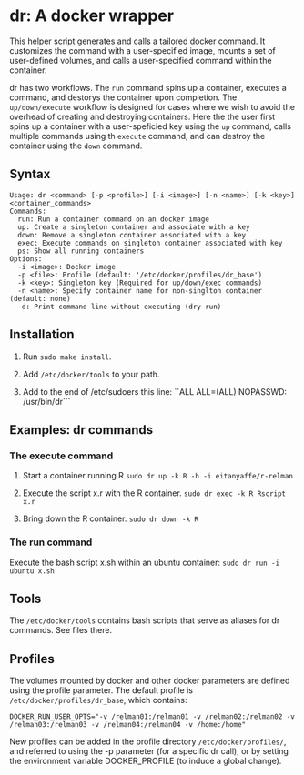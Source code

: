 # dr: A docker wrapper

This helper script generates and calls a tailored docker command. It
customizes the command with a user-specified image, mounts
a set of user-defined volumes, and calls a user-specified command within the
container. 

dr has two workflows. The ```run``` command
spins up a container, executes a command, and destorys the container upon completion. The ```up/down/execute```
workflow is designed for cases where we wish to avoid the overhead of
creating and destroying containers. Here the the user first spins up a
container with a user-speficied key using the ```up``` command, calls
multiple commands using th ```execute``` command, and can destroy the container
using the ```down``` command.

## Syntax
```
Usage: dr <command> [-p <profile>] [-i <image>] [-n <name>] [-k <key>] <container_commands>
Commands:
  run: Run a container command on an docker image
  up: Create a singleton container and associate with a key
  down: Remove a singleton container associated with a key
  exec: Execute commands on singleton container associated with key
  ps: Show all running containers
Options:
  -i <image>: Docker image
  -p <file>: Profile (default: '/etc/docker/profiles/dr_base')
  -k <key>: Singleton key (Required for up/down/exec commands)
  -n <name>: Specify container name for non-singlton container (default: none)
  -d: Print command line without executing (dry run)
```

## Installation

1. Run ```sudo make install```.

2. Add ```/etc/docker/tools``` to your path.

3. Add to the end of /etc/sudoers this line:
``ALL	ALL=(ALL) NOPASSWD: /usr/bin/dr```

## Examples: dr commands

### The execute command

1. Start a container running R
```sudo dr up -k R -h -i eitanyaffe/r-relman```

2. Execute the script x.r with the R container.
```sudo dr exec -k R Rscript x.r```

3. Bring down the R container.
```sudo dr down -k R```

### The run command

Execute the bash script x.sh within an ubuntu container:
```sudo dr run -i ubuntu x.sh```

## Tools

The ```/etc/docker/tools``` contains bash scripts that serve as
aliases for dr commands. See files there.

## Profiles

The volumes mounted by docker and other docker parameters are defined
using the profile parameter. The default profile is ```/etc/docker/profiles/dr_base```, which contains:
```
DOCKER_RUN_USER_OPTS="-v /relman01:/relman01 -v /relman02:/relman02 -v /relman03:/relman03 -v /relman04:/relman04 -v /home:/home"
```

New profiles can be added in the profile directory
```/etc/docker/profiles/```, and referred to using the -p parameter
(for a specific dr call), or by setting the environment variable
DOCKER_PROFILE (to induce a global change).
